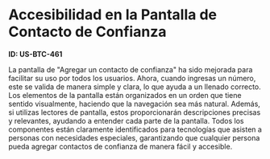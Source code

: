 # Accesibilidad en la Pantalla de Contacto de Confianza  

**ID: US-BTC-461**  

La pantalla de "Agregar un contacto de confianza" ha sido mejorada para facilitar su uso por todos los usuarios. Ahora, cuando ingresas un número, este se valida de manera simple y clara, lo que ayuda a un llenado correcto. Los elementos de la pantalla están organizados en un orden que tiene sentido visualmente, haciendo que la navegación sea más natural. Además, si utilizas lectores de pantalla, estos proporcionarán descripciones precisas y relevantes, ayudando a entender cada parte de la pantalla. Todos los componentes están claramente identificados para tecnologías que asisten a personas con necesidades especiales, garantizando que cualquier persona pueda agregar contactos de confianza de manera fácil y accesible.